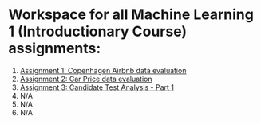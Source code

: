 # Workspace for all Machine Learning 1 (Introductionary Course) assignments:
1. [Assignment 1: Copenhagen Airbnb data evaluation](Assignment%201/1.%20Getting%20started%20-%20Copenhagen%20Airbnb.ipynb)
2. [Assignment 2: Car Price data evaluation](Assignment%202/Assignment_2.ipynb)
3. [Assignment 3: Candidate Test Analysis - Part 1](Assignment%203/2.%20Candidate%20Test%202022%20I.ipynb)
4. N/A
5. N/A
6. N/A
